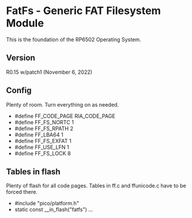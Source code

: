 # FatFs - Generic FAT Filesystem Module

This is the foundation of the RP6502 Operating System.

## Version

R0.15 w/patch1  (November 6, 2022)

## Config

Plenty of room. Turn everything on as needed.

* #define FF_CODE_PAGE   RIA_CODE_PAGE
* #define FF_FS_NORTC    1
* #define FF_FS_RPATH    2
* #define FF_LBA64       1
* #define FF_FS_EXFAT    1
* #define FF_USE_LFN     1
* #define FF_FS_LOCK     8

## Tables in flash

Plenty of flash for all code pages. Tables in ff.c and ffunicode.c have to be forced there.

* #include "pico/platform.h"
* static const __in_flash("fatfs") ...
